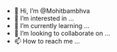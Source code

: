 - 👋 Hi, I’m @Mohitbambhva
- 👀 I’m interested in ...
- 🌱 I’m currently learning ...
- 💞️ I’m looking to collaborate on ...
- 📫 How to reach me ...

<!---
Mohitbambhva/Mohitbambhva is a ✨ special ✨ repository because its `README.md` (this file) appears on your GitHub profile.
You can click the Preview link to take a look at your changes.
--->
